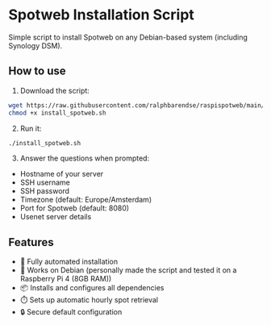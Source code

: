 # Spotweb Installation Script

Simple script to install Spotweb on any Debian-based system (including Synology DSM).

## How to use

1. Download the script:
```bash
wget https://raw.githubusercontent.com/ralphbarendse/raspispotweb/main/install_spotweb.sh
chmod +x install_spotweb.sh
```

2. Run it:
```bash
./install_spotweb.sh
```

3. Answer the questions when prompted:
- Hostname of your server
- SSH username
- SSH password
- Timezone (default: Europe/Amsterdam)
- Port for Spotweb (default: 8080)
- Usenet server details

## Features

- 🚀 Fully automated installation
- 🔧 Works on Debian (personally made the script and tested it on a Raspberry Pi 4 (8GB RAM))
- 📦 Installs and configures all dependencies
- ⏱️ Sets up automatic hourly spot retrieval
- 🔒 Secure default configuration 
